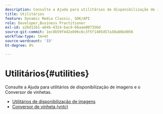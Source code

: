 ```yaml
---
description: Consulte a Ajuda para utilitários de disponibilização de imagens e o Conversor de vinhetas.
title: Utilitários
feature: Dynamic Media Classic, SDK/API
role: Developer,Business Practitioner
exl-id: a2bd12b1-a64b-4314-bac9-66aae807356d
source-git-commit: 1ec8b59f442eb96c6c3f5f1405d57a38a86bd056
workflow-type: tm+mt
source-wordcount: '33'
ht-degree: 0%

---
```


# Utilitários{#utilities}

Consulte a Ajuda para utilitários de disponibilização de imagens e o Conversor de vinhetas.

* [Utilitários de disponibilização de imagens](/help/aem-is-ir-api/is-api/is-utils/utilities/c-utils-home.md)
* [Conversor de vinheta (vntc)](/help/aem-is-ir-api/utilities/c-ir-vignette-converter-vntc/c-ir-vignette-converter-vntc.md)
